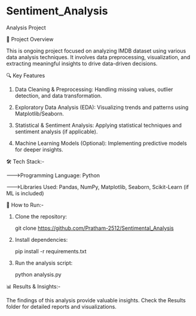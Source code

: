 # Sentiment_Analysis

Analysis Project

📌 Project Overview

This is ongoing project focused on analyzing IMDB dataset  using various data analysis techniques. It involves data preprocessing, visualization, and extracting meaningful insights to drive data-driven decisions.

🔍 Key Features

 1. Data Cleaning & Preprocessing: Handling missing values, outlier detection, and data transformation.

 2. Exploratory Data Analysis (EDA): Visualizing trends and patterns using Matplotlib/Seaborn.

 3. Statistical & Sentiment Analysis: Applying statistical techniques and sentiment analysis (if applicable).

 4. Machine Learning Models (Optional): Implementing predictive models for deeper insights.

🛠 Tech Stack:-

--->Programming Language: Python

--->Libraries Used: Pandas, NumPy, Matplotlib, Seaborn, Scikit-Learn (if ML is included)

🚀 How to Run:-

1. Clone the repository:

    git clone https://github.com/Pratham-2512/Sentimental_Analysis
   
2. Install dependencies:

    pip install -r requirements.txt
   
3. Run the analysis script:

    python analysis.py

📊 Results & Insights:-

The findings of this analysis provide valuable insights. Check the Results folder for detailed reports and visualizations.
